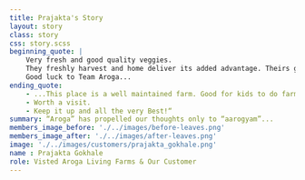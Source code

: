 ```yaml
---
title: Prajakta's Story
layout: story
class: story
css: story.scss
beginning_quote: |
    Very fresh and good quality veggies.
    They freshly harvest and home deliver its added advantage. Theirs greens are the best
    Good luck to Team Aroga...
ending_quote:
    - ...This place is a well maintained farm. Good for kids to do farming for fun. We had a wonderful day with courteous staff and excellent food. 
    - Worth a visit.
    - Keep it up and all the very Best!“
summary: “Aroga” has propelled our thoughts only to “aarogyam”...
members_image_before: './../images/before-leaves.png'
members_image_after: './../images/after-leaves.png'
image: './../images/customers/prajakta_gokhale.png'
name : Prajakta Gokhale
role: Visted Aroga Living Farms & Our Customer
---
```

